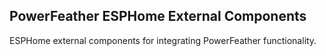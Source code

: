 ## PowerFeather ESPHome External Components

ESPHome external components for integrating PowerFeather functionality.